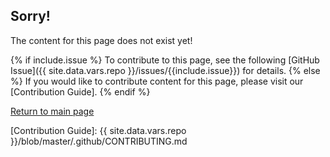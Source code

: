 ## Sorry!

The content for this page does not exist yet!

{% if include.issue %}
To contribute to this page, see the following [GitHub Issue]({{ site.data.vars.repo }}/issues/{{include.issue}}) for details.
{% else %}
If you would like to contribute content for this page, please visit our [Contribution Guide].
{% endif %}

[Return to main page]({{site.baseurl}}/)

[Contribution Guide]: {{ site.data.vars.repo }}/blob/master/.github/CONTRIBUTING.md